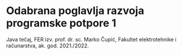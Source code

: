 # Odabrana poglavlja razvoja programske potpore 1
Java tečaj, FER
izv. prof. dr. sc. Marko Čupić, Fakultet elektrotehnike i računarstva, ak. god. 2021./2022.
